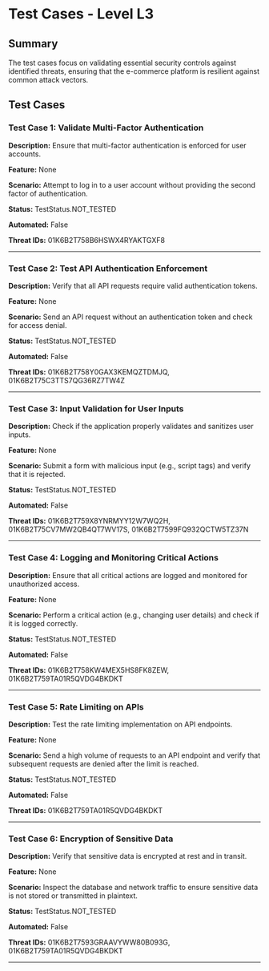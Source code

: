 # Test Cases - Level L3

## Summary

The test cases focus on validating essential security controls against identified threats, ensuring that the e-commerce platform is resilient against common attack vectors.

## Test Cases

### Test Case 1: Validate Multi-Factor Authentication

**Description:** Ensure that multi-factor authentication is enforced for user accounts.

**Feature:** None

**Scenario:** Attempt to log in to a user account without providing the second factor of authentication.

**Status:** TestStatus.NOT_TESTED

**Automated:** False

**Threat IDs:** 01K6B2T758B6HSWX4RYAKTGXF8

---

### Test Case 2: Test API Authentication Enforcement

**Description:** Verify that all API requests require valid authentication tokens.

**Feature:** None

**Scenario:** Send an API request without an authentication token and check for access denial.

**Status:** TestStatus.NOT_TESTED

**Automated:** False

**Threat IDs:** 01K6B2T758Y0GAX3KEMQZTDMJQ, 01K6B2T75C3TTS7QG36RZ7TW4Z

---

### Test Case 3: Input Validation for User Inputs

**Description:** Check if the application properly validates and sanitizes user inputs.

**Feature:** None

**Scenario:** Submit a form with malicious input (e.g., script tags) and verify that it is rejected.

**Status:** TestStatus.NOT_TESTED

**Automated:** False

**Threat IDs:** 01K6B2T759X8YNRMYY12W7WQ2H, 01K6B2T75CV7MW2QB4QT7WV17S, 01K6B2T7599FQ932QCTW5TZ37N

---

### Test Case 4: Logging and Monitoring Critical Actions

**Description:** Ensure that all critical actions are logged and monitored for unauthorized access.

**Feature:** None

**Scenario:** Perform a critical action (e.g., changing user details) and check if it is logged correctly.

**Status:** TestStatus.NOT_TESTED

**Automated:** False

**Threat IDs:** 01K6B2T758KW4MEX5HS8FK8ZEW, 01K6B2T759TA01R5QVDG4BKDKT

---

### Test Case 5: Rate Limiting on APIs

**Description:** Test the rate limiting implementation on API endpoints.

**Feature:** None

**Scenario:** Send a high volume of requests to an API endpoint and verify that subsequent requests are denied after the limit is reached.

**Status:** TestStatus.NOT_TESTED

**Automated:** False

**Threat IDs:** 01K6B2T759TA01R5QVDG4BKDKT

---

### Test Case 6: Encryption of Sensitive Data

**Description:** Verify that sensitive data is encrypted at rest and in transit.

**Feature:** None

**Scenario:** Inspect the database and network traffic to ensure sensitive data is not stored or transmitted in plaintext.

**Status:** TestStatus.NOT_TESTED

**Automated:** False

**Threat IDs:** 01K6B2T7593GRAAVYWW80B093G, 01K6B2T759TA01R5QVDG4BKDKT

---

